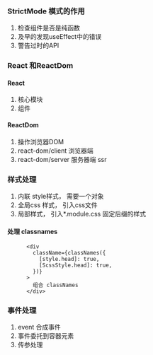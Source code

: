 ### StrictMode 模式的作用
1. 检查组件是否是纯函数
2. 及早的发现useEffect中的错误
3. 警告过时的API
### React 和ReactDom 
#### React
1. 核心模块
2. 组件
#### ReactDom
1. 操作浏览器DOM
2. react-dom/client 浏览器端
3. react-dom/server  服务器端  ssr


### 样式处理
1. 内联 style样式，   需要一个对象
2. 全局css 样式， 引入css文件
3. 局部样式，  引入*.module.css 固定后缀的样式
#### 处理 classnames
```
      <div
        className={classNames({
          [style.head]: true,
          [ScssStyle.head]: true,
        })}
      >
        组合 classNames
      </div>
```
### 事件处理
1. event 合成事件
2. 事件委托到容器元素
3. 传参处理

